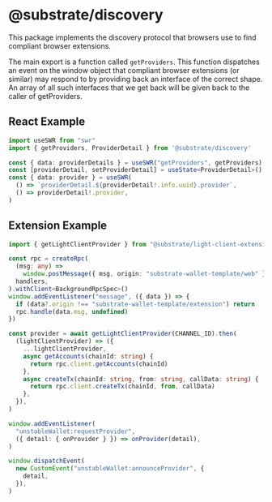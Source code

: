 # @substrate/discovery

This package implements the discovery protocol that browsers use to find compliant browser extensions.

The main export is a function called `getProviders`. This function dispatches an event on the window object
that compliant browser extensions (or similar) may respond to by providing back an interface of the
correct shape. An array of all such interfaces that we get back will be given back to the caller of
getProviders.

## React Example

```ts
import useSWR from "swr"
import { getProviders, ProviderDetail } from '@substrate/discovery'

const { data: providerDetails } = useSWR("getProviders", getProviders)
const [providerDetail, setProviderDetail] = useState<ProviderDetail>()
const { data: provider } = useSWR(
  () => `providerDetail.${providerDetail!.info.uuid}.provider`,
  () => providerDetail!.provider,
)
```

## Extension Example

```ts
import { getLightClientProvider } from "@substrate/light-client-extension-helpers/web-page"

const rpc = createRpc(
  (msg: any) =>
    window.postMessage({ msg, origin: "substrate-wallet-template/web" }),
  handlers,
).withClient<BackgroundRpcSpec>()
window.addEventListener("message", ({ data }) => {
  if (data?.origin !== "substrate-wallet-template/extension") return
  rpc.handle(data.msg, undefined)
})

const provider = await getLightClientProvider(CHANNEL_ID).then(
  (lightClientProvider) => ({
    ...lightClientProvider,
    async getAccounts(chainId: string) {
      return rpc.client.getAccounts(chainId)
    },
    async createTx(chainId: string, from: string, callData: string) {
      return rpc.client.createTx(chainId, from, callData)
    },
  }),
)

window.addEventListener(
  "unstableWallet:requestProvider",
  ({ detail: { onProvider } }) => onProvider(detail),
)

window.dispatchEvent(
  new CustomEvent("unstableWallet:announceProvider", {
    detail,
  }),
)

```
